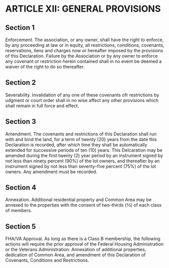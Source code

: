 # ARTICLE XII: GENERAL PROVISIONS

## Section 1
Enforcement. The association, or any owner, shall have the right to enforce, by any proceeding at law or in equity, all restrictions, conditions, covenants, reservations, liens and charges now or hereafter imposed by the provisions of this Declaration. Failure by the Association or by any owner to enforce any covenant or restriction herein contained shall in no event be deemed a waiver of the right to do so thereafter.

## Section 2
Severability. Invalidation of any one of these covenants ofr restrictions by udgment or court order shall in no wise affect any other provisions which shall remain in full force and effect.

## Section 3
Amendment. The covenants and restrictions of this Declaration shall run with and bind the land, for a term of twenty (20) years from the date this Declaration is recorded, after which time they shall be automatically extended for successive periods of ten (10) years. This Delcaration may be amended during the first twenty (2) year period by an instrument signed by not less than ninety percent (90%) of the lot owners, and thereafter by an instrument signed by not less than seventy-five percent (75%) of the lot owners. Any amendment must be recorded.

## Section 4
Annexation. Additional residential property and Common Area may be annexed to the properties with the consent of two-thirds (⅔) of each class of members.

## Section 5
FHA/VA Approval. As long as there is a Class B membership, the following actions will require the prior approval of the Federal Housing Administration or the Veterans Administration: Annexation of additional properties, dedication of Common Area, and amendment of this Declaration of Covenants, Conditions and Restrictions.